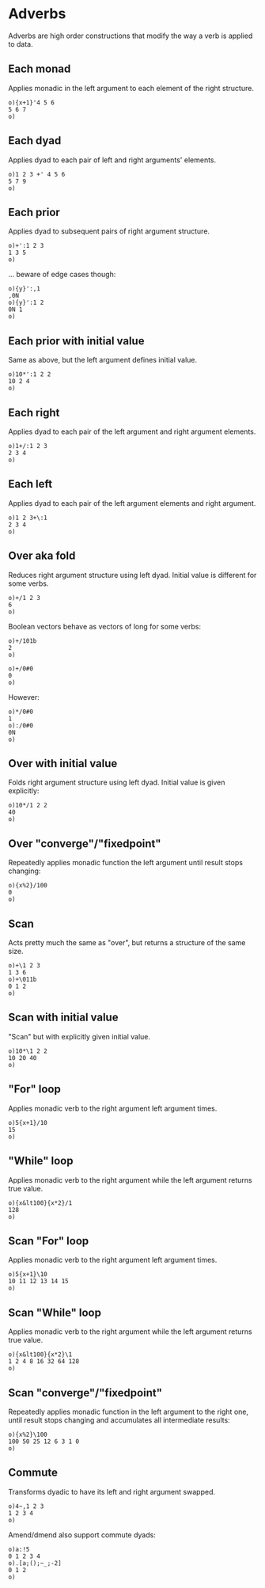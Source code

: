 # Adverbs

Adverbs are high order constructions that modify the way a verb is applied to data.

## Each monad

Applies monadic in the left argument to each element of the right structure.

```o
o){x+1}'4 5 6
5 6 7
o)
```

## Each dyad

Applies dyad to each pair of left and right arguments' elements.

```o
o)1 2 3 +' 4 5 6
5 7 9
o)
```

## Each prior

Applies dyad to subsequent pairs of right argument structure.

```o
o)+':1 2 3
1 3 5
o)
```

... beware of edge cases though:

```o
o){y}':,1
,0N
o){y}':1 2
0N 1
o)
```

## Each prior with initial value

Same as above, but the left argument defines initial value.

```o
o)10*':1 2 2
10 2 4
o)
```

## Each right

Applies dyad to each pair of the left argument and right argument elements.

```o
o)1+/:1 2 3
2 3 4
o)
```

## Each left

Applies dyad to each pair of the left argument elements and right argument.

```o
o)1 2 3+\:1
2 3 4
o)
```

## Over aka fold

Reduces right argument structure using left dyad. Initial value is different for some verbs.

```o
o)+/1 2 3
6
o)
```

Boolean vectors behave as vectors of long for some verbs:

```o
o)+/101b
2
o)
```

```o
o)+/0#0
0
o)
```

However:

```o
o)*/0#0
1
o):/0#0
0N
o)
```

## Over with initial value

Folds right argument structure using left dyad. Initial value is given explicitly:

```o
o)10*/1 2 2
40
o)
```

## Over "converge"/"fixedpoint"

Repeatedly applies monadic function the left argument until result stops changing:

```o
o){x%2}/100
0
o)
```

## Scan

Acts pretty much the same as "over", but returns a structure of the same size.

```o
o)+\1 2 3
1 3 6
o)+\011b
0 1 2
o)
```

## Scan with initial value

"Scan" but with explicitly given initial value.

```o
o)10*\1 2 2
10 20 40
o)
```

## "For" loop

Applies monadic verb to the right argument left argument times.

```o
o)5{x+1}/10
15
o)
```

## "While" loop

Applies monadic verb to the right argument while the left argument returns true value.

```o
o){x&lt100}{x*2}/1
128
o)
```

## Scan "For" loop

Applies monadic verb to the right argument left argument times.

```o
o)5{x+1}\10
10 11 12 13 14 15
o)
```

## Scan "While" loop

Applies monadic verb to the right argument while the left argument returns true value.

```o
o){x&lt100}{x*2}\1
1 2 4 8 16 32 64 128
o)
```

## Scan "converge"/"fixedpoint"

Repeatedly applies monadic function in the left argument to the right one, until result stops changing and accumulates all intermediate results:

```o
o){x%2}\100
100 50 25 12 6 3 1 0
o)
```

## Commute

Transforms dyadic to have its left and right argument swapped.

```o
o)4~,1 2 3
1 2 3 4
o)
```

Amend/dmend also support commute dyads:

```o
o)a:!5
0 1 2 3 4
o).[a;();~_;-2]
0 1 2
o)
```
